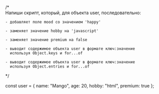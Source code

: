 /*  
  Напиши скрипт, который, для объекта user, последовательно: 
  
    - добавляет поле mood со значением 'happy'
    
    - заменяет значение hobby на 'javascript'
    
    - заменяет значение premium на false
    
    - выводит содержимое объекта user в формате ключ:значение 
      используя Object.keys и for...of
    
    - выводит содержимое объекта user в формате ключ:значение 
      используя Object.entries и for...of
*/

const user = {
  name: "Mango",
  age: 20,
  hobby: "html",
  premium: true
};
